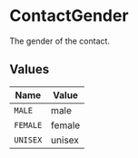 # ContactGender

The gender of the contact.


## Values

| Name     | Value    |
| -------- | -------- |
| `MALE`   | male     |
| `FEMALE` | female   |
| `UNISEX` | unisex   |